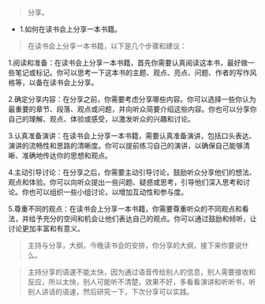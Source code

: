 >分享。

- 1.如何在读书会上分享一本书籍。

>在读书会上分享一本书籍，以下是几个步骤和建议：

1.阅读和准备：在读书会上分享一本书籍，首先你需要认真阅读这本书，最好做一些笔记或标记。你可以思考一下这本书的主题、观点、亮点、问题、作者的写作风格等，以备在读书会上分享。

2.确定分享内容：在分享之前，你需要考虑分享哪些内容。你可以选择一些你认为最重要的章节、段落、观点或问题，并向听众简要介绍这些内容。你也可以分享你自己的理解、观点、体验或感受，以激发听众的兴趣和讨论。

3.认真准备演讲：在读书会上分享一本书籍，需要认真准备演讲，包括口头表达、演讲的流畅性和思路的清晰度。你可以提前练习自己的演讲，以确保自己能够清晰、准确地传达你的思想和观点。

4.主动引导讨论：在分享之后，你需要主动引导讨论，鼓励听众分享他们的想法、观点和体验。你可以向听众提出一些问题、疑惑或思考，引导他们深入思考和讨论。你也可以组织一些小组讨论，以增加互动性和参与度。

5.尊重不同的观点：在读书会上分享一本书籍，你需要尊重听众的不同观点和看法，并给予充分的空间和机会让他们表达自己的观点。你可以通过鼓励和倾听，让讨论更加丰富和有意义。

>主持与分享，大纲，今晚读书会的安排，你分享的大纲，接下来你要说什么。

>主持分享的语速不能太快，因为通过语音传给别人的信息，别人需要接收和反应，所以太快，别人可能听不清楚，效果不好，多看看演讲和听听书，听别人讲话的语速，然后研究一下，下次分享可以实践。
